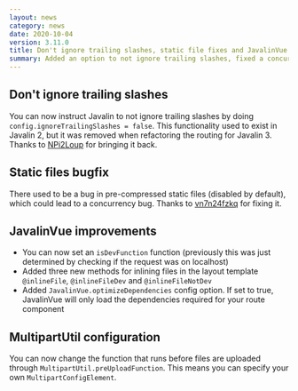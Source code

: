 ```yaml
---
layout: news
category: news
date: 2020-10-04
version: 3.11.0
title: Don't ignore trailing slashes, static file fixes and JavalinVue improvements.
summary: Added an option to not ignore trailing slashes, fixed a concurrency bug in static file handling, and added new features to JavalinVue.
---
```


## Don't ignore trailing slashes
You can now instruct Javalin to not ignore trailing slashes by doing `config.ignoreTrailingSlashes = false`.
This functionality used to exist in Javalin 2, but it was removed when refactoring the routing for Javalin 3.
Thanks to [NPi2Loup](https://github.com/NPi2Loup) for bringing it back.

## Static files bugfix
There used to be a bug in pre-compressed static files (disabled by default), which could lead to a concurrency bug.
Thanks to [vn7n24fzkq](https://github.com/vn7n24fzkq) for fixing it.

## JavalinVue improvements
* You can now set an `isDevFunction` function (previously this was just determined by checking if the request was on localhost)
* Added three new methods for inlining files in the layout template `@inlineFile`, `@inlineFileDev` and `@inlineFileNotDev`
* Added `JavalinVue.optimizeDependencies` config option. If set to true, JavalinVue will only load the dependencies required for your route component

## MultipartUtil configuration
You can now change the function that runs before files are uploaded through `MultipartUtil.preUploadFunction`.
This means you can specify your own `MultipartConfigElement`.
